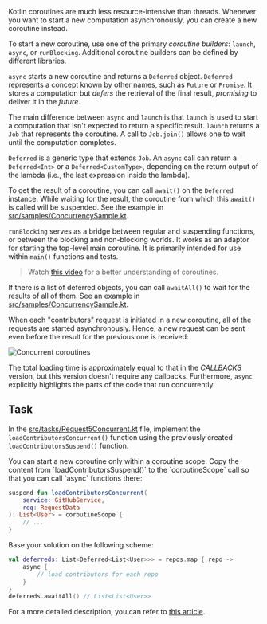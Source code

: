 Kotlin coroutines are much less resource-intensive than threads.
Whenever you want to start a new computation asynchronously, you can create a new coroutine instead.

To start a new coroutine, use one of the primary _coroutine builders_: `launch`, `async`, or `runBlocking`. Additional coroutine builders 
can be defined by different libraries.

`async` starts a new coroutine and returns a `Deferred` object. `Deferred` represents a concept known by other names,
such as `Future` or `Promise`. It stores a computation but _defers_ the retrieval of the final result,
_promising_ to deliver it in the _future_.

The main difference between `async` and `launch` is that `launch` is used to start a computation that isn't expected to
return a specific result. `launch` returns a `Job` that represents the coroutine. A call to `Job.join()` 
allows one to wait until the computation completes.

`Deferred` is a generic type that extends `Job`. An `async` call can return a `Deferred<Int>` or a `Deferred<CustomType>`,
depending on the return output of the lambda (i.e., the last expression inside the lambda).

To get the result of a coroutine, you can call `await()` on the `Deferred` instance. While waiting for the result,
the coroutine from which this `await()` is called will be suspended. See the example in [src/samples/ConcurrencySample.kt](course://Coroutines/Concurrency/src/samples/ConcurrencySample.kt). 

`runBlocking` serves as a bridge between regular and suspending functions, or between the blocking and non-blocking worlds. It works
as an adaptor for starting the top-level main coroutine. It is primarily intended for use within `main()` functions and
tests.

> Watch <a href="https://www.youtube.com/watch?v=zEZc5AmHQhk" target="_blank">this video</a> for a better understanding of coroutines.

If there is a list of deferred objects, you can call `awaitAll()` to wait for the results of all of them. See an example in [src/samples/ConcurrencySample.kt](course://Coroutines/Concurrency/src/samples/ConcurrencySample.kt).

When each "contributors" request is initiated in a new coroutine, all of the requests are started asynchronously. Hence, a new request
can be sent even before the result for the previous one is received:

![Concurrent coroutines](images/concurrency.png)

The total loading time is approximately equal to that in the _CALLBACKS_ version, but this version doesn't require any callbacks.
Furthermore, `async` explicitly highlights the parts of the code that run concurrently.

## Task

In the [src/tasks/Request5Concurrent.kt](course://Coroutines/Concurrency/src/tasks/Request5Concurrent.kt) file, implement the `loadContributorsConcurrent()` function using the
previously created `loadContributorsSuspend()` function.

<div class="hint">
You can start a new coroutine only within a coroutine scope. Copy the content
from `loadContributorsSuspend()` to the `coroutineScope` call so that you can call `async` functions there:

```kotlin
suspend fun loadContributorsConcurrent(
    service: GitHubService,
    req: RequestData
): List<User> = coroutineScope {
    // ...
}
```

Base your solution on the following scheme:

```kotlin
val deferreds: List<Deferred<List<User>>> = repos.map { repo ->
    async {
        // load contributors for each repo
    }
}
deferreds.awaitAll() // List<List<User>>
```
</div>

For a more detailed description, you can refer to [this article](https://kotlinlang.org/docs/coroutines-and-channels.html#concurrency).
